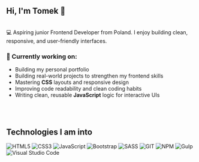 ## Hi, I'm Tomek 👋
<br>
💻 Aspiring junior Frontend Developer from Poland. I enjoy building clean, responsive, and user-friendly interfaces.
<br>

### 🌱 Currently working on:
- Building my personal portfolio
- Building real-world projects to strengthen my frontend skills
- Mastering **CSS** layouts and responsive design
- Improving code readability and clean coding habits
- Writing clean, reusable **JavaScript** logic for interactive UIs
<br>
<br>

## Technologies I am into
![HTML5](https://img.icons8.com/?size=50&id=20909&format=png&color=000000)
![CSS3](https://img.icons8.com/?size=50&id=21278&format=png&color=000000)
![JavaScript](https://img.icons8.com/?size=50&id=PXTY4q2Sq2lG&format=png&color=000000)
![Bootstrap](https://img.icons8.com/?size=50&id=PndQWK6M1Hjo&format=png&color=000000)
![SASS](https://img.icons8.com/?size=50&id=QBqFNfPPB2Kx&format=png&color=000000)
![GIT](https://img.icons8.com/?size=50&id=20906&format=png&color=000000)
![NPM](https://img.icons8.com/?size=50&id=24895&format=png&color=000000)
![Gulp](https://img.icons8.com/?size=60&id=GX4iT6biRXL-&format=png&color=CF4647)
![Visual Studio Code](https://img.icons8.com/?size=50&id=9OGIyU8hrxW5&format=png&color=000000)

